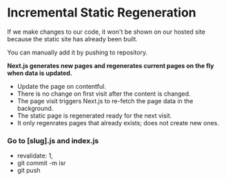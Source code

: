 # Incremental Static Regeneration

If we make changes to our code, it won't be shown on our hosted site because the static site has already been built.

You can manually add it by pushing to repository.

**Next.js generates new pages and regenerates current pages on the fly when data is updated.** 

 - Update the page on contentful.
 - There is no change on first visit after the content is changed.
 - The page visit triggers Next.js to re-fetch the page data in the background.
 - The static page is regenerated ready for the next visit.
 - It only regenrates pages that already exists; does not create new ones.

### Go to [slug].js and index.js

- revalidate: 1,
- git commit -m isr
- git push